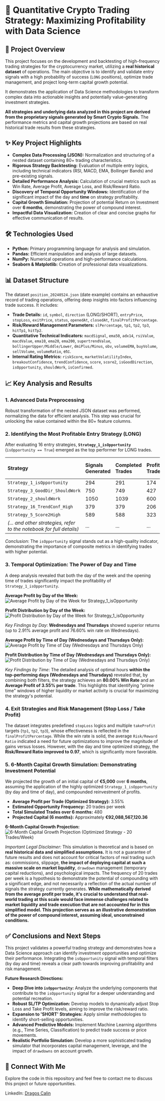 # 🚀 Quantitative Crypto Trading Strategy: Maximizing Profitability with Data Science

## 📄 Project Overview

This project focuses on the development and backtesting of high-frequency trading strategies for the cryptocurrency market, utilizing a **real historical dataset** of operations. The main objective is to identify and validate entry signals with a high probability of success (`LONG` positions), optimize trade management, and project long-term capital growth potential.

It demonstrates the application of Data Science methodologies to transform complex data into actionable insights and potentially value-generating investment strategies.

**All strategies and underlying data analyzed in this project are derived from the proprietary signals generated by Smart Crypto Signals.** The performance metrics and capital growth projections are based on real historical trade results from these strategies.

## ✨ Key Project Highlights

* **Complex Data Processing (JSON):** Normalization and structuring of a nested dataset containing 80+ trading characteristics.
* **Rigorous Strategy Backtesting:** Evaluation of multiple entry logics, including technical indicators (RSI, MACD, EMA, Bollinger Bands) and pre-existing signals.
* **Detailed Performance Analysis:** Calculation of crucial metrics such as Win Rate, Average Profit, Average Loss, and Risk/Reward Ratio.
* **Discovery of Temporal Opportunity Windows:** Identification of the significant impact of the day and **time** on strategy profitability.
* **Capital Growth Simulation:** Projection of potential Return on Investment over **6 months**, demonstrating the power of compound interest.
* **Impactful Data Visualization:** Creation of clear and concise graphs for effective communication of results.

## 🛠️ Technologies Used

* **Python:** Primary programming language for analysis and simulation.
* **Pandas:** Efficient manipulation and analysis of large datasets.
* **NumPy:** Numerical operations and high-performance calculations.
* **Seaborn & Matplotlib:** Creation of professional data visualizations.

## 📊 Dataset Structure

The dataset `position_20240524.json` (date example) contains an exhaustive record of trading operations, offering deep insights into factors influencing trade success. It includes:

* **Trade Details:** `id`, `symbol`, `direction` (LONG/SHORT), `entryPrice`, `stopLoss`, `exitPrice`, `status`, `openedAt`, `closedAt`, `finalProfitPercentage`.
* **Risk/Reward Management Parameters:** `slPercentage`, `tp1`, `tp2`, `tp3`, `hitTp1`, `hitTp2`.
* **Quantitative Technical Indicators:** `macdSignal`, `ema50`, `adx14`, `rsiValue`, `macdValue`, `ema10`, `ema20`, `ema200`, `supertrendValue`, `bollingerUpper/Middle/Lower`, `dmiPlus/Minus`, `obv`, `volumeEMA`, `buyVolume`, `sellVolume`, `volumeRatio`, etc.
* **Internal Rating Metrics:** `riskScore`, `marketVolatilityIndex`, `breakoutConfidence`, `trendConfidence`, `score`, `score2`, `isGoodDirection`, `isOpportunity`, `shouldWork`, `isConfirmed`.

## 📈 Key Analysis and Results

### 1. Advanced Data Preprocessing

Robust transformation of the nested JSON dataset was performed, normalizing the data for efficient analysis. This step was crucial for unlocking the value contained within the 80+ feature columns.

### 2. Identifying the Most Profitable Entry Strategy (LONG)

After evaluating 16 entry strategies, **`Strategy_1_isOpportunity`** (`isOpportunity == True`) emerged as the top performer for LONG trades.

| Strategy                   | Signals Generated | Completed Trades | Profitable Trades | Win Rate (%) | Avg. Profit (%) | Avg. Loss (%) | Avg. R/R Ratio |
| :------------------------- | :---------------- | :--------------- | :---------------- | :----------- | :-------------- | :------------ | :------------- |
| `Strategy_1_isOpportunity` | 294               | 291              | 174               | **59.79** | **1.30** | -3.99         | 0.33           |
| `Strategy_3_GoodDir_ShouldWork` | 750               | 749              | 427               | 57.01        | 1.28            | -3.83         | 0.33           |
| `Strategy_2_shouldWork`    | 1050              | 1039             | 600               | 57.75        | 1.22            | -3.83         | 0.32           |
| `Strategy_16_TrendConf_High` | 379               | 379              | 206               | 54.35        | 1.21            | -3.91         | 0.31           |
| `Strategy_5_Score2High`    | 589               | 588              | 323               | 54.93        | 1.18            | -3.79         | 0.31           |
| *(... and other strategies, refer to the notebook for full details)* | ...               | ...              | ...               | ...          | ...             | ...           | ...            |

*Conclusion*: The `isOpportunity` signal stands out as a high-quality indicator, demonstrating the importance of composite metrics in identifying trades with higher potential.

### 3. Temporal Optimization: The Power of Day and Time

A deep analysis revealed that both the day of the week and the opening time of trades significantly impact the profitability of `Strategy_1_isOpportunity`.

**Average Profit by Day of the Week:**
![Average Profit by Day of the Week for Strategy_1_isOpportunity](https://raw.githubusercontent.com/dragoscalin33/crypto-trading-data-science/main/images/avg_profit_by_day.png)

**Profit Distribution by Day of the Week:**
![Profit Distribution by Day of the Week for Strategy_1_isOpportunity](https://raw.githubusercontent.com/dragoscalin33/crypto-trading-data-science/main/images/profit_distribution_by_day.png)

*Key Findings by Day*: **Wednesdays and Thursdays** showed superior returns (up to 2.91% average profit and 76.60% win rate on Wednesdays).

**Average Profit by Time of Day (Wednesdays and Thursdays Only):**
![Average Profit by Time of Day (Wednesdays and Thursdays Only)](https://raw.githubusercontent.com/dragoscalin33/crypto-trading-data-science/main/images/avg_profit_by_hour_best_days.png)

**Profit Distribution by Time of Day (Wednesdays and Thursdays Only):**
![Profit Distribution by Time of Day (Wednesdays and Thursdays Only)](https://raw.githubusercontent.com/dragoscalin33/crypto-trading-data-science/main/images/profit_distribution_by_hour_best_days.png)

*Key Findings by Time*: The detailed analysis of optimal hours **within the top-performing days (Wednesdays and Thursdays)** revealed that, by combining both filters, the strategy achieves an **80.00% Win Rate** and an **Average Profit of 3.55% per trade**. This highlights that identifying "prime time" windows of higher liquidity or market activity is crucial for maximizing the strategy's potential.

### 4. Exit Strategies and Risk Management (Stop Loss / Take Profit)

The dataset integrates predefined `stopLoss` logics and multiple `takeProfit` targets (`tp1`, `tp2`, `tp3`), whose effectiveness is reflected in the `finalProfitPercentage`. While the win rate is solid, the average `Risk/Reward Ratio` indicated a need for future optimizations to improve the magnitude of gains versus losses. However, with the day and time optimized strategy, the **Risk/Reward Ratio improved to 0.97**, which is significantly more favorable.

### 5. 6-Month Capital Growth Simulation: Demonstrating Investment Potential

We projected the growth of an initial capital of **€5,000** over **6 months**, assuming the application of the highly optimized `Strategy_1_isOpportunity` (by day and time of day), and compounded reinvestment of profits.

* **Average Profit per Trade (Optimized Strategy):** 3.55%
* **Estimated Opportunity Frequency:** 20 trades per week
* **Total Simulated Trades over 6 months:** 480
* **Projected Capital (6 months):** Approximately **€92,088,567,120.36**

**6-Month Capital Growth Projection:**
![6-Month Capital Growth Projection (Optimized Strategy - 20 Trades/Week)](https://raw.githubusercontent.com/dragoscalin33/crypto-trading-data-science/main/images/capital_growth_6_months_optimized_20_trades_week.png)

*Important Legal Disclaimer:* This simulation is theoretical and is based on **real historical data and simplified assumptions.** It is not a guarantee of future results and does not account for critical factors of real trading such as: commissions, slippage, **the impact of deploying capital at such a massive scale on market liquidity**, `drawdown` management (temporary capital reductions), and psychological impacts. The frequency of 20 trades per week is a hypothesis to demonstrate the potential of compounding with a significant edge, and not necessarily a reflection of the actual number of signals the strategy currently generates. **While mathematically derived from the average profit per trade, it's crucial to understand that real-world trading at this scale would face immense challenges related to market liquidity and trade execution that are not accounted for in this simplified model. This projection serves as an illustrative demonstration of the power of compound interest, assuming ideal, unconstrained conditions.**

## ✅ Conclusions and Next Steps

This project validates a powerful trading strategy and demonstrates how a Data Science approach can identify investment opportunities and optimize their performance. Integrating the `isOpportunity` signal with temporal filters (by day and time) reveals a clear path towards improving profitability and risk management.

**Future Research Directions:**

* **Deep Dive into `isOpportunity`:** Analyze the underlying components that contribute to the `isOpportunity` signal for a deeper understanding and potential recreation.
* **Robust SL/TP Optimization:** Develop models to dynamically adjust Stop Loss and Take Profit levels, aiming to improve the risk/reward ratio.
* **Expansion to 'SHORT' Strategies:** Apply similar methodologies to identify short-selling opportunities.
* **Advanced Predictive Models:** Implement Machine Learning algorithms (e.g., Time Series, Classification) to predict trade success or price movements.
* **Realistic Portfolio Simulation:** Develop a more sophisticated trading simulator that incorporates capital management, leverage, and the impact of `drawdowns` on account growth.

## 🤝 Connect With Me

Explore the code in this repository and feel free to contact me to discuss this project or future opportunities.

LinkedIn: [Dragos Calin](https://www.linkedin.com/in/dragos-calin33/)

